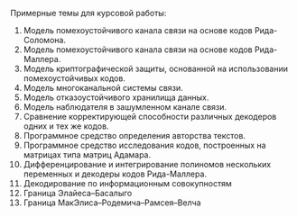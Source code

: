 Примерные темы для курсовой работы:
1. Модель помехоустойчивого канала связи на основе кодов Рида-Соломона.
2. Модель помехоустойчивого канала связи на основе кодов Рида-Маллера.
3. Модель криптографической защиты, основанной на использовании помехоустойчивых кодов.
4. Модель многоканальной системы связи.
5. Модель отказоустойчивого хранилища данных.
6. Модель наблюдателя в зашумленном канале связи.
7. Сравнение корректирующей способности различных декодеров одних и тех же кодов.
8.  Программное средство определения авторства текстов.
9. Программное средство исследования кодов, построенных на матрицах типа матриц Адамара.
10. Дифференцирование и интегрирование полиномов нескольких переменных и декодеры кодов Рида-Маллера.
11. Декодирование по информационным совокупностям
12. Граница Элайеса–Басалыго
13. Граница МакЭлиса–Родемича–Рамсея–Велча 

